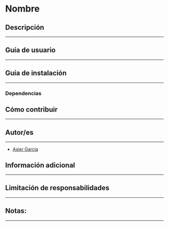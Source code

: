 # Nombre

## Descripción
---


## Guía de usuario
---

 	
## Guía de instalación
---


### Dependencias



## Cómo contribuir
---



## Autor/es
---
- [Asier García](https://github.com/g4rc1ss)

## Información adicional
---

## Limitación de responsabilidades
---

## Notas:
---

